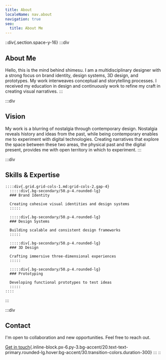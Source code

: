 ```yaml
---
title: About
localeName: nav.about
navigation: true
seo:
  title: About Me
---
```


::div{.section.space-y-16}
  :::div
  ## About Me
  
  Hello, this is the mind behind shimesu. I am a multidisciplinary designer with a strong focus on brand identity, design systems, 3D design, and prototypes. My work interweaves conceptual and storytelling processes. I received my education in design and continuously work to refine my craft in creating visual narratives.
  :::

  :::div
  ## Vision
  
  My work is a blurring of nostalgia through contemporary design. Nostalgia reveals history and ideas from the past, while being contemporary enables me to experiment with digital technologies. Creating narratives that explore the space between these two areas, the physical past and the digital present, provides me with open territory in which to experiment.
  :::

  :::div
  ## Skills & Expertise
  
    ::::div{.grid.grid-cols-1.md:grid-cols-2.gap-4}
      :::::div{.bg-secondary/50.p-4.rounded-lg}
      ### Brand Identity
      
      Creating cohesive visual identities and design systems
      :::::
    
      :::::div{.bg-secondary/50.p-4.rounded-lg}
      ### Design Systems
      
      Building scalable and consistent design frameworks
      :::::
    
      :::::div{.bg-secondary/50.p-4.rounded-lg}
      ### 3D Design
      
      Crafting immersive three-dimensional experiences
      :::::
    
      :::::div{.bg-secondary/50.p-4.rounded-lg}
      ### Prototyping
      
      Developing functional prototypes to test ideas
      :::::
    ::::
  :::

  :::div
  ## Contact
  
  I'm open to collaboration and new opportunities. Feel free to reach out.
  
  [Get in touch](mailto\:hello@shimesu.design){.inline-block.px-6.py-3.bg-accent/20.text-text-primary.rounded-lg.hover:bg-accent/30.transition-colors.duration-300}
  :::
::
